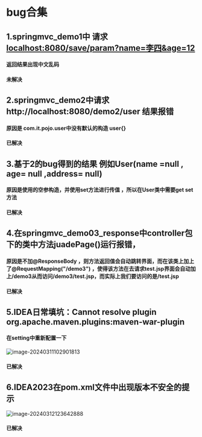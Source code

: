 # bug合集



## 1.springmvc_demo1中 请求[localhost:8080/save/param?name=李四&age=12](http://localhost:8080/save/param?name=李四&age=12)

#### 返回结果出现中文乱码

#### 未解决



## 2.springmvc_demo2中请求http://localhost:8080/demo2/user 结果报错

#### 原因是 com.it.pojo.user中没有默认的构造 user{}

#### 已解决



## 3.基于2的bug得到的结果 例如User(name =null , age= null ,address= null)

#### 原因是使用的空参构造，并使用set方法进行传值 ，所以在User类中需要get set方法

#### 已解决



## 4.在springmvc_demo03_response中controller包下的类中方法juadePage()运行报错，

#### 原因是不加@ResponseBody ，则方法返回值会自动跳转界面，而在该类上加上了@RequestMapping("/demo3") ，使得该方法在去请求test.jsp界面会自动加上/demo3从而访问/demo3/test.jsp，而实际上我们要访问的是/test.jsp

#### 已解决 





## 5.IDEA日常填坑：Cannot resolve plugin org.apache.maven.plugins:maven-war-plugin

#### 在setting中重新配置一下

![image-20240311102901813](D:\Ideaprojects\Java_graduate\bug\image\image-20240311102901813.png)

#### 已解决 





## 6.IDEA2023在pom.xml文件中出现版本不安全的提示

![image-20240312123642888](D:\Ideaprojects\Java_graduate\bug\image\image-20240312123642888.png)

#### 已解决 